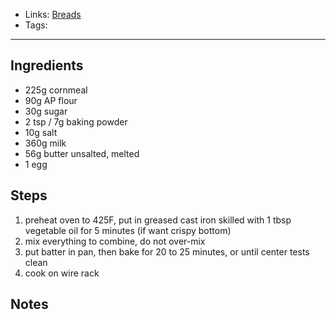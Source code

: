 - Links: [Breads](Breads/Breads.md)
- Tags: 

---

## Ingredients
- 225g cornmeal
- 90g AP flour
- 30g sugar
- 2 tsp / 7g baking powder
- 10g salt
- 360g milk
- 56g butter unsalted, melted
- 1 egg
## Steps
1. preheat oven to 425F, put in greased cast iron skilled with 1 tbsp vegetable oil for 5 minutes (if want crispy bottom)
2. mix everything to combine, do not over-mix
3. put batter in pan, then bake for 20 to 25 minutes, or until center tests clean
4. cook on wire rack
## Notes
